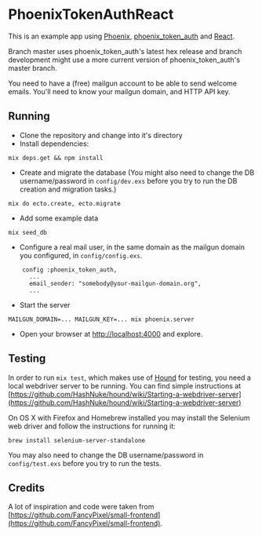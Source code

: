 # PhoenixTokenAuthReact

This is an example app using [Phoenix](http://www.phoenixframework.org), [phoenix_token_auth](https://github.com/manukall/phoenix_token_auth) and [React](https://facebook.github.io/react/index.html).

Branch master uses phoenix_token_auth's latest hex release and branch development might use a more current version of phoenix_token_auth's master branch.

You need to have a (free) mailgun account to be able to send welcome emails. You'll
need to know your mailgun domain, and HTTP API key.

## Running

* Clone the repository and change into it's directory
* Install dependencies:
```Shell
mix deps.get && npm install
```
* Create and migrate the database (You might also need to change the DB username/password in `config/dev.exs` before you try to run the DB creation and migration tasks.)
```Shell
mix do ecto.create, ecto.migrate
```
* Add some example data
```Shell
mix seed_db
```
* Configure a real mail user, in the same domain as the mailgun domain you configured, in `config/config.exs`.
```Shell
    config :phoenix_token_auth,
      ...
      email_sender: "somebody@your-mailgun-domain.org",
      ...
```
* Start the server
```Shell
MAILGUN_DOMAIN=... MAILGUN_KEY=... mix phoenix.server
```
* Open your browser at [http://localhost:4000](http://localhost:4000) and explore.

## Testing

In order to run `mix test`, which makes use of
[Hound](https://github.com/HashNuke/hound) for testing, you need a local webdriver server
to be running. You can find simple instructions at [https://github.com/HashNuke/hound/wiki/Starting-a-webdriver-server](https://github.com/HashNuke/hound/wiki/Starting-a-webdriver-server)

On OS X with Firefox and Homebrew installed you may install the Selenium web driver and follow the instructions for running it:
```Shell
brew install selenium-server-standalone
```

You may also need to change the DB username/password in `config/test.exs` before you try to run the tests.

## Credits
A lot of inspiration and code were taken from [https://github.com/FancyPixel/small-frontend](https://github.com/FancyPixel/small-frontend).
